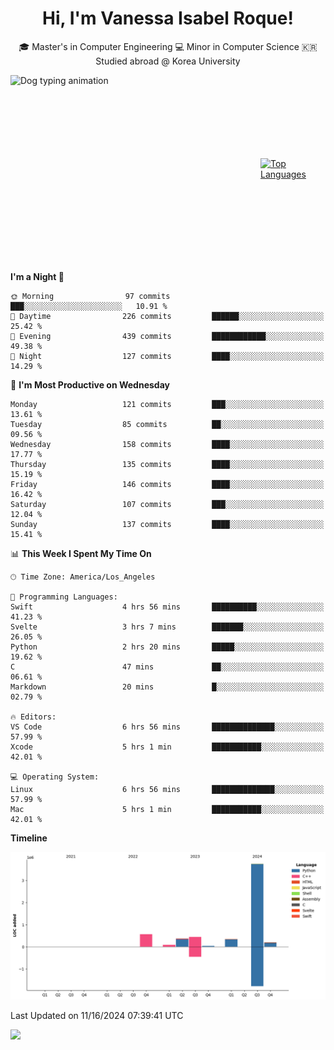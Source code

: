 <h1 align="center">Hi, I'm Vanessa Isabel Roque!</h1>

<p align="center"> 🎓 Master's in Computer Engineering 💻 Minor in Computer Science 🇰🇷 Studied abroad @ Korea University <br></p>
<div style="display: flex; justify-content: center; align-items: center;">
  <img src="https://cdn.dribbble.com/users/859807/screenshots/6284055/benny_typing_1.gif" width="400" height="300" alt="Dog typing animation">
  <a href="https://github.com/anuraghazra/github-readme-stats">
    <img src="https://github-readme-stats.vercel.app/api/top-langs/?username=vroque19" alt="Top Languages" width="400" height="300">
  </a>
</div>

 
<!--START_SECTION:waka-->
**I'm a Night 🦉** 

```text
🌞 Morning                97 commits          ███░░░░░░░░░░░░░░░░░░░░░░   10.91 % 
🌆 Daytime                226 commits         ██████░░░░░░░░░░░░░░░░░░░   25.42 % 
🌃 Evening                439 commits         ████████████░░░░░░░░░░░░░   49.38 % 
🌙 Night                  127 commits         ████░░░░░░░░░░░░░░░░░░░░░   14.29 % 
```
📅 **I'm Most Productive on Wednesday** 

```text
Monday                   121 commits         ███░░░░░░░░░░░░░░░░░░░░░░   13.61 % 
Tuesday                  85 commits          ██░░░░░░░░░░░░░░░░░░░░░░░   09.56 % 
Wednesday                158 commits         ████░░░░░░░░░░░░░░░░░░░░░   17.77 % 
Thursday                 135 commits         ████░░░░░░░░░░░░░░░░░░░░░   15.19 % 
Friday                   146 commits         ████░░░░░░░░░░░░░░░░░░░░░   16.42 % 
Saturday                 107 commits         ███░░░░░░░░░░░░░░░░░░░░░░   12.04 % 
Sunday                   137 commits         ████░░░░░░░░░░░░░░░░░░░░░   15.41 % 
```


📊 **This Week I Spent My Time On** 

```text
🕑︎ Time Zone: America/Los_Angeles

💬 Programming Languages: 
Swift                    4 hrs 56 mins       ██████████░░░░░░░░░░░░░░░   41.23 % 
Svelte                   3 hrs 7 mins        ███████░░░░░░░░░░░░░░░░░░   26.05 % 
Python                   2 hrs 20 mins       █████░░░░░░░░░░░░░░░░░░░░   19.62 % 
C                        47 mins             ██░░░░░░░░░░░░░░░░░░░░░░░   06.61 % 
Markdown                 20 mins             █░░░░░░░░░░░░░░░░░░░░░░░░   02.79 % 

🔥 Editors: 
VS Code                  6 hrs 56 mins       ██████████████░░░░░░░░░░░   57.99 % 
Xcode                    5 hrs 1 min         ███████████░░░░░░░░░░░░░░   42.01 % 

💻 Operating System: 
Linux                    6 hrs 56 mins       ██████████████░░░░░░░░░░░   57.99 % 
Mac                      5 hrs 1 min         ███████████░░░░░░░░░░░░░░   42.01 % 
```

**Timeline**

![Lines of Code chart](https://raw.githubusercontent.com/vroque19/vroque19/main/assets/bar_graph.png)


 Last Updated on 11/16/2024 07:39:41 UTC
<!--END_SECTION:waka-->
![](https://komarev.com/ghpvc/?username=vroque19&color=b2a3dc&style=flat-square)
